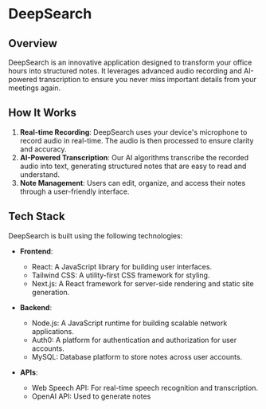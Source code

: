 # DeepSearch

## Overview

DeepSearch is an innovative application designed to transform your office hours into structured notes. It leverages advanced audio recording and AI-powered transcription to ensure you never miss important details from your meetings again.

## How It Works

1. **Real-time Recording**: DeepSearch uses your device's microphone to record audio in real-time. The audio is then processed to ensure clarity and accuracy.
2. **AI-Powered Transcription**: Our AI algorithms transcribe the recorded audio into text, generating structured notes that are easy to read and understand.
3. **Note Management**: Users can edit, organize, and access their notes through a user-friendly interface.

## Tech Stack

DeepSearch is built using the following technologies:

- **Frontend**:

  - React: A JavaScript library for building user interfaces.
  - Tailwind CSS: A utility-first CSS framework for styling.
  - Next.js: A React framework for server-side rendering and static site generation.

- **Backend**:

  - Node.js: A JavaScript runtime for building scalable network applications.
  - Auth0: A platform for authentication and authorization for user accounts.
  - MySQL: Database platform to store notes across user accounts.

- **APIs**:
  - Web Speech API: For real-time speech recognition and transcription.
  - OpenAI API: Used to generate notes
